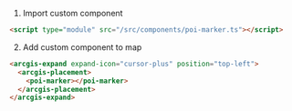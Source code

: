 1. Import custom component
```html
<script type="module" src="/src/components/poi-marker.ts"></script>
```

2. Add custom component to map
```html
<arcgis-expand expand-icon="cursor-plus" position="top-left">
  <arcgis-placement>
    <poi-marker></poi-marker>
  </arcgis-placement>
</arcgis-expand>
``` 